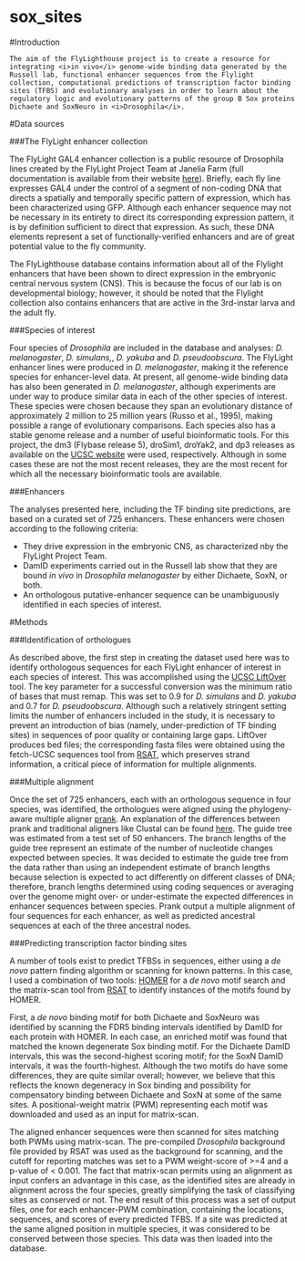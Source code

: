 sox_sites
=========

#Introduction
	
	The aim of the FlyLighthouse project is to create a resource for integrating <i>in vivo</i> genome-wide binding data generated by the Russell lab, functional enhancer sequences from the Flylight collection, computational predictions of transcription factor binding sites (TFBS) and evolutionary analyses in order to learn about the regulatory logic and evolutionary patterns of the group B Sox proteins Dichaete and SoxNeuro in <i>Drosophila</i>.
		

#Data sources
		
###The FlyLight enhancer collection
	
The FlyLight GAL4 enhancer collection is a public resource of Drosophila lines created by the FlyLight Project Team at Janelia Farm (full documentation is available from their website <a href="http://flweb.janelia.org/cgi-bin/flew.cgi">here</a>). Briefly, each fly line expresses GAL4 under the control of a segment of non-coding DNA that directs a spatially and temporally specific pattern of expression, which has been characterized using GFP. Although each enhancer sequence may not be necessary in its entirety to direct its corresponding expression pattern, it is by definition sufficient to direct that expression. As such, these DNA elements represent a set of functionally-verified enhancers and are of great potential value to the fly community.
		
The FlyLighthouse database contains information about all of the Flylight enhancers that have been shown to direct expression in the embryonic central nervous system (CNS). This is because the focus of our lab is on developmental biology; however, it should be noted that the Flylight collection also contains enhancers that are active in the 3rd-instar larva and the adult fly.
		
###Species of interest

Four species of <i>Drosophila</i> are included in the database and analyses: <i>D. melanogaster</i>, <i>D. simulans,</i>, <i>D. yakuba</i> and <i>D. pseudoobscura</i>. The FlyLight enhancer lines were produced in <i>D. melanogaster</i>, making it the reference species for enhancer-level data. At present, all genome-wide binding data has also been generated in <i>D. melanogaster</i>, although experiments are under way to produce similar data in each of the other species of interest. These species were chosen because they span an evolutionary distance of approximately 2 million to 25 million years (Russo et al., 1995), making possible a range of evolutionary comparisons. Each species also has a stable genome release and a number of useful bioinformatic tools. For this project, the dm3 (Flybase release 5), droSim1, droYak2, and dp3 releases as available on the <a href="http://hgdownload.soe.ucsc.edu/downloads.html">UCSC website</a> were used, respectively. Although in some cases these are not the most recent releases, they are the most recent for which all the necessary bioinformatic tools are available.
		
###Enhancers
		
The analyses presented here, including the TF binding site predictions, are based on a curated set of 725 enhancers. These enhancers were chosen according to the following criteria:
			<ul>
				<li>They drive expression in the embryonic CNS, as characterized nby the FlyLight Project Team.</li>
				<li>DamID experiments carried out in the Russell lab show that they are bound <i>in vivo</i> in <i>Drosophila melanogaster</i> by either Dichaete, SoxN, or both.</li>
				<li>An orthologous putative-enhancer sequence can be unambiguously identified in each species of interest.</li>
			</ul> 
		
		
#Methods
	
###Identification of orthologues
	
As described above, the first step in creating the dataset used here was to identify orthologous sequences for each FlyLight enhancer of interest in each species of interest. This was accomplished using the <a href="http://genome.ucsc.edu/cgi-bin/hgLiftOver">UCSC LiftOver</a> tool. The key parameter for a successful conversion was the minimum ratio of bases that must remap. This was set to 0.9 for <i>D. simulans</i> and <i>D. yakuba</i> and 0.7 for <i>D. pseudoobscura</i>. Although such a relatively stringent setting limits the number of enhancers included in the study, it is necessary to prevent an introduction of bias (namely, under-prediction of TF binding sites) in sequences of poor quality or containing large gaps. LiftOver produces bed files; the corresponding fasta files were obtained using the fetch-UCSC sequences tool from <a href="http://rsat.ulb.ac.be/">RSAT</a>, which preserves strand information, a critical piece of information for multiple alignments.
	
	
###Multiple alignment

Once the set of 725 enhancers, each with an orthologous sequence in four species, was identified, the orthologues were aligned using the phylogeny-aware multiple aligner <a href="http://code.google.com/p/prank-msa/">prank</a>. An explanation of the differences between prank and traditional aligners like Clustal can be found <a href="http://code.google.com/p/prank-msa/wiki/ExplanationDifferences?tm=6">here</a>. The guide tree was estimated from a test set of 50 enhancers. The branch lengths of the guide tree represent an estimate of the number of nucleotide changes expected between species. It was decided to estimate the guide tree from the data rather than using an independent estimate of branch lengths because selection is expected to act differently on different classes of DNA; therefore, branch lengths determined using coding sequences or averaging over the genome might over- or under-estimate the expected differences in enhancer sequences between species. Prank output a multiple alignment of four sequences for each enhancer, as well as predicted ancestral sequences at each of the three ancestral nodes.
	
	
###Predicting transcription factor binding sites
	
A number of tools exist to predict TFBSs in sequences, either using a <i>de novo</i> pattern finding algorithm or scanning for known patterns. In this case, I used a combination of two tools: <a href="http://biowhat.ucsd.edu/homer/index.html">HOMER</a> for a <i>de novo</i> motif search and the matrix-scan tool from <a href="http://rsat.ulb.ac.be/">RSAT</a> to identify instances of the motifs found by HOMER.
	
First, a <i>de novo</i> binding motif for both Dichaete and SoxNeuro	was identified by scanning the FDR5 binding intervals identified by DamID for each protein with HOMER. In each case, an enriched motif was found that matched the known degenerate Sox binding motif. For the Dichaete DamID intervals, this was the second-highest scoring motif; for the SoxN DamID intervals, it was the fourth-highest. Although the two motifs do have some differences, they are quite similar overall; however, we believe that this reflects the known degeneracy in Sox binding and possibility for compensatory binding between Dichaete and SoxN at some of the same sites. A positional-weight matrix (PWM) representing each motif was downloaded and used as an input for matrix-scan.

The aligned enhancer sequences were then scanned for sites matching both PWMs using matrix-scan. The pre-compiled <i>Drosophila</i> background file provided by RSAT was used as the background for scanning, and the cutoff for reporting matches was set to a PWM weight-score of >=4 and a p-value of < 0.001. The fact that matrix-scan permits using an alignment as input confers an advantage in this case, as the identified sites are already in alignment across the four species, greatly simplifying the task of classifying sites as conserved or not. The end result of this process was a set of output files, one for each enhancer-PWM combination, containing the locations, sequences, and scores of every predicted TFBS. If a site was predicted at the same aligned position in multiple species, it was considered to be conserved between those species. This data was then loaded into the database.

